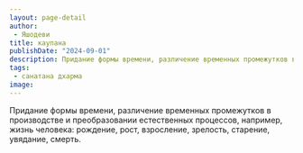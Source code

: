 ```yaml
---
layout: page-detail
author:
 - Яшодеви
title: каупана
publishDate: "2024-09-01"
description: Придание формы времени, различение временных промежутков в производстве и преобразовании естественных процессов, например, жизнь человека рождение, рост, взросление, зрелость, старение, увядание, смерть.
tags:
 - санатана дхарма
image: 
---
```


Придание формы времени, различение временных промежутков в производстве и преобразовании естественных процессов, например, жизнь человека: рождение, рост, взросление, зрелость, старение, увядание, смерть.

